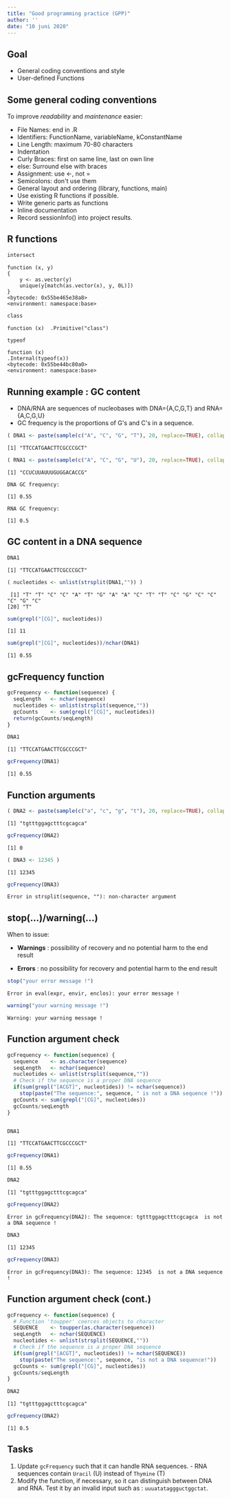 ```yaml
---
title: "Good programming practice (GPP)"
author: ''
date: "10 juni 2020"
---
```








## Goal

- General coding conventions and style 
- User-defined Functions 

## Some general coding conventions 

To improve *readability* and *maintenance* easier:

  - File Names: end in .R
  - Identifiers: FunctionName, variableName, kConstantName
  - Line Length: maximum 70-80 characters
  - Indentation
  - Curly Braces: first on same line, last on own line
  - else: Surround else with braces
  - Assignment: use <-, not =
  - Semicolons: don't use them
  - General layout and ordering  (library, functions, main)
  - Use existing R functions if possible.
  - Write generic parts as functions
  - Inline documentation
  - Record sessionInfo() into project results. 



 
## R functions


```r
intersect
```

```
function (x, y) 
{
    y <- as.vector(y)
    unique(y[match(as.vector(x), y, 0L)])
}
<bytecode: 0x55be465e38a8>
<environment: namespace:base>
```

```r
class
```

```
function (x)  .Primitive("class")
```

```r
typeof
```

```
function (x) 
.Internal(typeof(x))
<bytecode: 0x55be44bc80a0>
<environment: namespace:base>
```


## Running example : GC content



- DNA/RNA are sequences of nucleobases with DNA={A,C,G,T} and RNA={A,C,G,U}
- GC frequency is the proportions of G's and C's in a sequence.


```r
( DNA1 <- paste(sample(c("A", "C", "G", "T"), 20, replace=TRUE), collapse="") )
```

```
[1] "TTCCATGAACTTCGCCCGCT"
```

```r
( RNA1 <- paste(sample(c("A", "C", "G", "U"), 20, replace=TRUE), collapse="") )
```

```
[1] "CCUCUUAUUUGUGGACACCG"
```




```
DNA GC frequency:
```

```
[1] 0.55
```

```
RNA GC frequency:
```

```
[1] 0.5
```


## GC content in a DNA sequence


```r
DNA1
```

```
[1] "TTCCATGAACTTCGCCCGCT"
```

```r
( nucleotides <- unlist(strsplit(DNA1,"")) )
```

```
 [1] "T" "T" "C" "C" "A" "T" "G" "A" "A" "C" "T" "T" "C" "G" "C" "C" "C" "G" "C"
[20] "T"
```

```r
sum(grepl("[CG]", nucleotides))
```

```
[1] 11
```

```r
sum(grepl("[CG]", nucleotides))/nchar(DNA1)
```

```
[1] 0.55
```


## gcFrequency function


```r
gcFrequency <- function(sequence) {
  seqLength   <- nchar(sequence)
  nucleotides <- unlist(strsplit(sequence,""))
  gcCounts    <- sum(grepl("[CG]", nucleotides))
  return(gcCounts/seqLength)
}

DNA1
```

```
[1] "TTCCATGAACTTCGCCCGCT"
```

```r
gcFrequency(DNA1)
```

```
[1] 0.55
```


## Function arguments


```r
( DNA2 <- paste(sample(c("a", "c", "g", "t"), 20, replace=TRUE), collapse="") ) 
```

```
[1] "tgtttggagctttcgcagca"
```

```r
gcFrequency(DNA2)
```

```
[1] 0
```

```r
( DNA3 <- 12345 )
```

```
[1] 12345
```

```r
gcFrequency(DNA3) 
```

```
Error in strsplit(sequence, ""): non-character argument
```

## stop(...)/warning(...)

When to issue:
 
 - **Warnings** : possibility of recovery and no potential harm to the end result
 
 - **Errors**   : no possibility for recovery and potential harm to the end result


```r
stop("your error message !")
```

```
Error in eval(expr, envir, enclos): your error message !
```

```r
warning("your warning message !")
```

```
Warning: your warning message !
```


##  Function argument check


```r
gcFrequency <- function(sequence) {
  sequence    <- as.character(sequence) 
  seqLength   <- nchar(sequence)
  nucleotides <- unlist(strsplit(sequence,""))
  # Check if the sequence is a proper DNA sequence
  if(sum(grepl("[ACGT]", nucleotides)) != nchar(sequence))
    stop(paste("The sequence:", sequence, " is not a DNA sequence !"))
  gcCounts <- sum(grepl("[CG]", nucleotides))
  gcCounts/seqLength
}


DNA1
```

```
[1] "TTCCATGAACTTCGCCCGCT"
```

```r
gcFrequency(DNA1) 
```

```
[1] 0.55
```

```r
DNA2
```

```
[1] "tgtttggagctttcgcagca"
```

```r
gcFrequency(DNA2)
```

```
Error in gcFrequency(DNA2): The sequence: tgtttggagctttcgcagca  is not a DNA sequence !
```

```r
DNA3
```

```
[1] 12345
```

```r
gcFrequency(DNA3)
```

```
Error in gcFrequency(DNA3): The sequence: 12345  is not a DNA sequence !
```

## Function argument check (cont.)


```r
gcFrequency <- function(sequence) {
  # Function 'toupper' coerces objects to character
  SEQUENCE    <- toupper(as.character(sequence))  
  seqLength   <- nchar(SEQUENCE)
  nucleotides <- unlist(strsplit(SEQUENCE,""))
  # Check if the sequence is a proper DNA sequence
  if(sum(grepl("[ACGT]", nucleotides)) != nchar(SEQUENCE))
    stop(paste("The sequence:", sequence, "is not a DNA sequence!"))
  gcCounts <- sum(grepl("[CG]", nucleotides))
  gcCounts/seqLength
}

DNA2 
```

```
[1] "tgtttggagctttcgcagca"
```

```r
gcFrequency(DNA2)
```

```
[1] 0.5
```


## Tasks

  1.  Update `gcFrequency` such that it can handle RNA sequences.
    - RNA sequences contain `Uracil` (U) instead of `Thymine` (T)
  2.  Modify the function, if necessary, so it can distinguish between DNA and RNA. Test it by an invalid input such as :  `uuuatataggguctggctat`. 

















